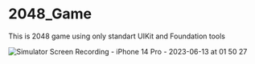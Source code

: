# 2048_Game



This is 2048 game using only standart UIKit and Foundation tools


![Simulator Screen Recording - iPhone 14 Pro - 2023-06-13 at 01 50 27](https://github.com/Raw1aN/2048_Game/assets/80126271/7d7b3edb-9ed5-4313-86a2-87aad5d14fda)
